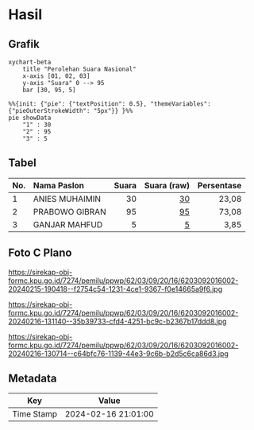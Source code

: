 # Hasil

## Grafik

```mermaid
xychart-beta
    title "Perolehan Suara Nasional"
    x-axis [01, 02, 03]
    y-axis "Suara" 0 --> 95
    bar [30, 95, 5]
```

```mermaid
%%{init: {"pie": {"textPosition": 0.5}, "themeVariables": {"pieOuterStrokeWidth": "5px"}} }%%
pie showData
    "1" : 30
    "2" : 95
    "3" : 5
```

## Tabel

| No. | Nama Paslon    | Suara | Suara (raw) | Persentase |
|:--- |:-------------- | -----:| -----------:| ----------:|
| 1   | ANIES MUHAIMIN | 30    | [30][p-1]   | 23,08      |
| 2   | PRABOWO GIBRAN | 95    | [95][p-2]   | 73,08      |
| 3   | GANJAR MAHFUD  | 5     | [5][p-3]    | 3,85       |


[p-1]: https://github.com/gigit-pemilu/pemilu-2024/blob/main/pilpres/hitung-suara/sub/62-kalimantan-tengah/sub/03-kapuas/sub/09-mantangai/sub/2016-katimpun/sub/002-tps/sub/paslon-1.txt
[p-2]: https://github.com/gigit-pemilu/pemilu-2024/blob/main/pilpres/hitung-suara/sub/62-kalimantan-tengah/sub/03-kapuas/sub/09-mantangai/sub/2016-katimpun/sub/002-tps/sub/paslon-2.txt
[p-3]: https://github.com/gigit-pemilu/pemilu-2024/blob/main/pilpres/hitung-suara/sub/62-kalimantan-tengah/sub/03-kapuas/sub/09-mantangai/sub/2016-katimpun/sub/002-tps/sub/paslon-3.txt

## Foto C Plano

https://sirekap-obj-formc.kpu.go.id/7274/pemilu/ppwp/62/03/09/20/16/6203092016002-20240215-190418--f2754c54-1231-4ce1-9367-f0e14665a9f6.jpg

https://sirekap-obj-formc.kpu.go.id/7274/pemilu/ppwp/62/03/09/20/16/6203092016002-20240216-131140--35b39733-cfd4-4251-bc9c-b2367b17ddd8.jpg

https://sirekap-obj-formc.kpu.go.id/7274/pemilu/ppwp/62/03/09/20/16/6203092016002-20240216-130714--c64bfc76-1139-44e3-9c6b-b2d5c6ca86d3.jpg


## Metadata

| Key        | Value               |
| ---------- | ------------------- |
| Time Stamp | 2024-02-16 21:01:00 |



